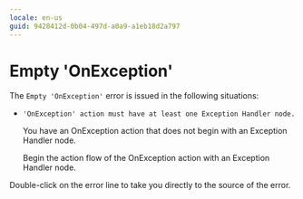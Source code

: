 ```yaml
---
locale: en-us
guid: 9428412d-0b04-497d-a0a9-a1eb18d2a797
---
```


# Empty 'OnException'

The `Empty 'OnException'` error is issued in the following situations:

* `'OnException' action must have at least one Exception Handler node.`

    You have an OnException action that does not begin with an Exception Handler node.

    Begin the action flow of the OnException action with an Exception Handler node.

Double-click on the error line to take you directly to the source of the error.
